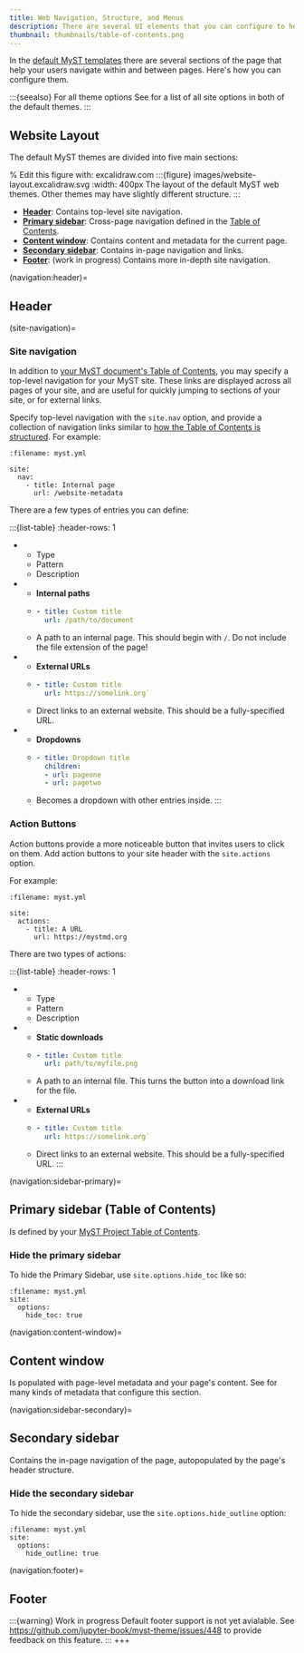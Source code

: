 ```yaml
---
title: Web Navigation, Structure, and Menus
description: There are several UI elements that you can configure to help users navigate your MyST website.
thumbnail: thumbnails/table-of-contents.png
---
```


In the [default MyST templates](./website-templates.md) there are several sections of the page that help your users navigate within and between pages.
Here's how you can configure them.

:::{seealso} For all theme options
See [](site-options) for a list of all site options in both of the default themes.
:::

## Website Layout

The default MyST themes are divided into five main sections:

% Edit this figure with: excalidraw.com
:::{figure} images/website-layout.excalidraw.svg
:width: 400px
The layout of the default MyST web themes.
Other themes may have slightly different structure.
:::

- **[Header](#navigation:header)**: Contains top-level site navigation.
- **[Primary sidebar](#navigation:sidebar-primary)**: Cross-page navigation defined in the [Table of Contents](./table-of-contents.md).
- **[Content window](#navigation:content-window)**: Contains content and metadata for the current page.
- **[Secondary sidebar](#navigation:sidebar-secondary)**: Contains in-page navigation and links.
- **[Footer](#navigation:footer)**: (work in progress) Contains more in-depth site navigation.

(navigation:header)=
## Header

(site-navigation)=

### Site navigation

In addition to [your MyST document's Table of Contents](./table-of-contents.md), you may specify a top-level navigation for your MyST site.
These links are displayed across all pages of your site, and are useful for quickly jumping to sections of your site, or for external links.

Specify top-level navigation with the `site.nav` option, and provide a collection of navigation links similar to [how the Table of Contents is structured](./table-of-contents.md). For example:

```{code-block} yaml
:filename: myst.yml

site:
  nav:
    - title: Internal page
      url: /website-metadata
```

There are a few types of entries you can define:

:::{list-table}
:header-rows: 1
- * Type
  * Pattern
  * Description
- * **Internal paths**
  * ```yaml
    - title: Custom title
      url: /path/to/document
    ```
  * A path to an internal page. This should begin with `/`. Do not include the file extension of the page!
- * **External URLs**
  * ```yaml
    - title: Custom title
      url: https://somelink.org`
    ```
  * Direct links to an external website. This should be a fully-specified URL.
- * **Dropdowns**
  * ```yaml
    - title: Dropdown title
      children:
      - url: pageone
      - url: pagetwo
    ```
  * Becomes a dropdown with other entries inside.
:::


### Action Buttons

Action buttons provide a more noticeable button that invites users to click on them.
Add action buttons to your site header with the `site.actions` option.

For example:

```{code-block} yaml
:filename: myst.yml

site:
  actions:
    - title: A URL
      url: https://mystmd.org
```


There are two types of actions:


:::{list-table}
:header-rows: 1
- * Type
  * Pattern
  * Description
- * **Static downloads**
  * ```yaml
    - title: Custom title
      url: path/to/myfile.png
    ```
  * A path to an internal file. This turns the button into a download link for the file.
- * **External URLs**
  * ```yaml
    - title: Custom title
      url: https://somelink.org`
    ```
  * Direct links to an external website. This should be a fully-specified URL.
:::

(navigation:sidebar-primary)=
## Primary sidebar (Table of Contents)

Is defined by your [MyST Project Table of Contents](./table-of-contents.md).

### Hide the primary sidebar

To hide the Primary Sidebar, use `site.options.hide_toc` like so:

```{code-block} yaml
:filename: myst.yml
site:
  options:
    hide_toc: true
```

(navigation:content-window)=
## Content window

Is populated with page-level metadata and your page's content.
See [](./frontmatter.md) for many kinds of metadata that configure this section.

(navigation:sidebar-secondary)=
## Secondary sidebar

Contains the in-page navigation of the page, autopopulated by the page's header structure.

### Hide the secondary sidebar

To hide the secondary sidebar, use the `site.options.hide_outline` option:

```{code-block} yaml
:filename: myst.yml
site:
  options:
    hide_outline: true
```

(navigation:footer)=
## Footer

:::{warning} Work in progress
Default footer support is not yet avialable.
See https://github.com/jupyter-book/myst-theme/issues/448 to provide feedback on this feature.
:::
+++

